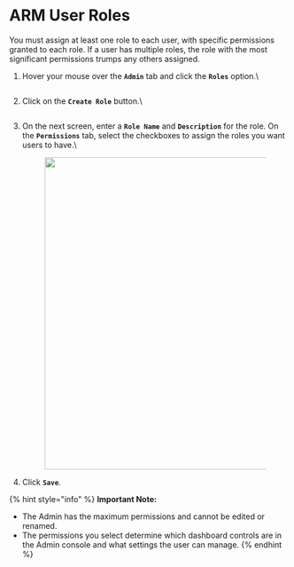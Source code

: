 # ARM User Roles

You must assign at least one role to each user, with specific permissions granted to each role. If a user has multiple roles, the role with the most significant permissions trumps any others assigned.

1.  Hover your mouse over the **`Admin`** tab and click the **`Roles`** option.\


    <figure><img src="https://cdn.document360.io/8711f4e7-c040-4616-aac9-d947f87e4619/Images/Documentation/image-8946JPTS.png" alt=""><figcaption></figcaption></figure>
2.  Click on the **`Create Role`** button.\


    <figure><img src="https://cdn.document360.io/8711f4e7-c040-4616-aac9-d947f87e4619/Images/Documentation/image-JSVNE8DG.png" alt=""><figcaption></figcaption></figure>
3.  On the next screen, enter a **`Role Name`** and **`Description`** for the role. On the **`Permissions`** tab, select the checkboxes to assign the roles you want users to have.\


    <figure><img src="https://cdn.document360.io/8711f4e7-c040-4616-aac9-d947f87e4619/Images/Documentation/image-T91RQ6P2.png" alt="" width="563"><figcaption></figcaption></figure>
4. Click **`Save`**.

{% hint style="info" %}
**Important Note:**

* The Admin has the maximum permissions and cannot be edited or renamed.
* The permissions you select determine which dashboard controls are in the Admin console and what settings the user can manage.
{% endhint %}
